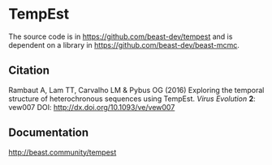 # TempEst

The source code is in https://github.com/beast-dev/tempest 
and is dependent on a library in https://github.com/beast-dev/beast-mcmc.

## Citation

Rambaut A, Lam TT, Carvalho LM & Pybus OG (2016) Exploring the temporal structure of heterochronous sequences using TempEst. *Virus Evolution* **2**: vew007 DOI: http://dx.doi.org/10.1093/ve/vew007

## Documentation

http://beast.community/tempest
